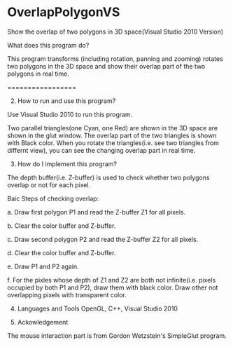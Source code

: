 OverlapPolygonVS
================

Show the overlap of two polygons in 3D space(Visual Studio 2010 Version)

What does this program do?

This program transforms (including rotation, panning and zooming) rotates two polygons in the 3D space and show their overlap part of the two polygons
in real time.

=================

2. How to run and use this program?

Use Visual Studio 2010 to run this program. 

Two parallel triangles(one Cyan, one Red) are shown in the 3D space are shown in the glut window. The overlap part of the
two triangles is shown with Black color. When you rotate the triangles(i.e. see two triangles from differnt view), you 
can see the changing overlap part in real time.

3. How do I implement this program?

The depth buffer(i.e. Z-buffer) is used to check whether two polygons overlap or not for each pixel. 

Baic Steps of checking overlap:

a. Draw first polygon P1 and read the Z-buffer Z1 for all pixels.

b. Clear the color buffer and Z-buffer. 

c. Draw second polygon P2 and read the Z-buffer Z2 for all pixels.

d. Clear the color buffer and Z-buffer. 

e. Draw P1 and P2 again.

f. For the pixles whose depth of Z1 and Z2 are both not infinite(i.e. pixels occupied by both P1 and P2), draw them with
black color. Draw other not overlapping pixels with transparent color.

4. Languages and Tools 
OpenGL, C++, Visual Studio 2010

5. Ackowledgement

The mouse interaction part is from Gordon Wetzstein's SimpleGlut program. 
